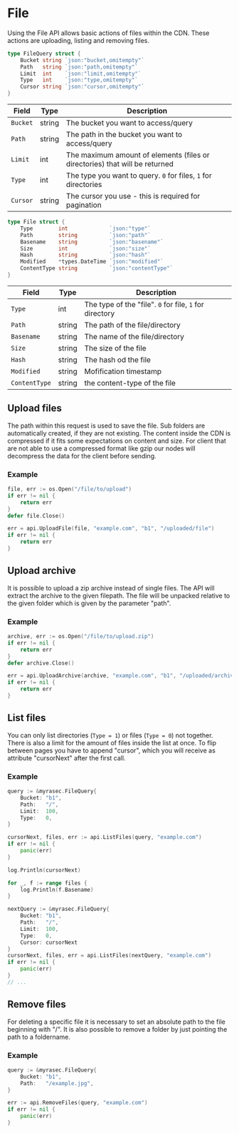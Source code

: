 # File

Using the File API allows basic actions of files within the CDN. These actions are uploading, listing and removing files.

```go
type FileQuery struct {
    Bucket string `json:"bucket,omitempty"`
    Path   string `json:"path,omitempty"`
    Limit  int    `json:"limit,omitempty"`
    Type   int    `json:"type,omitempty"`
    Cursor string `json:"cursor,omitempty"`
}
```

| Field | Type | Description|
|---|---|---|
| `Bucket` | string | The bucket you want to access/query |
| `Path` | string | The path in the bucket you want to access/query |
| `Limit` | int | The maximum amount of elements (files or directories) that will be returned |
| `Type` | int | The type you want to query. `0` for files, `1` for directories |
| `Cursor` | string | The cursor you use - this is required for pagination |


```go
type File struct {
    Type        int             `json:"type"`
    Path        string          `json:"path"`
    Basename    string          `json:"basename"`
    Size        int             `json:"size"`
    Hash        string          `json:"hash"`
    Modified    *types.DateTime `json:"modified"`
    ContentType string          `json:"contentType"`
}
```

| Field | Type | Description|
|---|---|---|
| `Type` | int | The type of the "file". `0` for file, `1` for directory |
| `Path` | string | The path of the file/directory |
| `Basename` | string | The name of the file/directory |
| `Size` | string | The size of the file |
| `Hash` | string | The hash od the file |
| `Modified` | string | Mofification timestamp |
| `ContentType` | string | the content-type of the file |

## Upload files
The path within this request is used to save the file. Sub folders are automatically created, if they are not existing. The content inside the CDN is compressed if it fits some expectations on content and size. For client that are not able to use a compressed format like gzip our nodes will decompress the data for the client before sending.

### Example
```go
file, err := os.Open("/file/to/upload")
if err != nil {
    return err
}
defer file.Close()

err = api.UploadFile(file, "example.com", "b1", "/uploaded/file")
if err != nil {
    return err
}
```

## Upload archive
It is possible to upload a zip archive instead of single files. The API will extract the archive to the given filepath.
The file will be unpacked relative to the given folder which is given by the parameter "path".

### Example
```go
archive, err := os.Open("/file/to/upload.zip")
if err != nil {
    return err
}
defer archive.Close()

err = api.UploadArchive(archive, "example.com", "b1", "/uploaded/archive/")
if err != nil {
    return err
}
```

## List files
You can only list directories (`Type = 1`) or files (`Type = 0`) not together. There is also a limit for the amount of files inside the list at once.
To flip between pages you have to append "cursor", which you will receive as attribute "cursorNext" after the first call.

### Example
```go
query := &myrasec.FileQuery{
    Bucket: "b1",
    Path:   "/",
    Limit:  100,
    Type:   0,
}

cursorNext, files, err := api.ListFiles(query, "example.com")
if err != nil {
    panic(err)
}

log.Println(cursorNext)

for _, f := range files {
    log.Println(f.Basename)
}

nextQuery := &myrasec.FileQuery{
    Bucket: "b1",
    Path:   "/",
    Limit:  100,
    Type:   0,
    Cursor: cursorNext
}
cursorNext, files, err = api.ListFiles(nextQuery, "example.com")
if err != nil {
    panic(err)
}
// ...

```

## Remove files
For deleting a specific file it is necessary to set an absolute path to the file beginning with "/". It is also possible to remove a folder by just pointing the path to a foldername.

### Example
```go
query := &myrasec.FileQuery{
    Bucket: "b1",
    Path:   "/example.jpg",
}

err := api.RemoveFiles(query, "example.com")
if err != nil {
    panic(err)
}
```